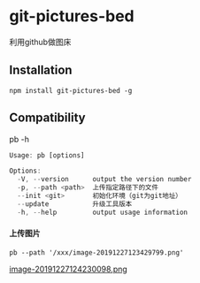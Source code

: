 # git-pictures-bed



利用github做图床

## Installation
```console
npm install git-pictures-bed -g
```

## Compatibility

pb -h
```js
Usage: pb [options]

Options:
  -V, --version      output the version number
  -p, --path <path>  上传指定路径下的文件
  --init <git>       初始化环境（git为git地址）
  --update           升级工具版本
  -h, --help         output usage information
```

#### 上传图片

```shell
pb --path '/xxx/image-20191227123429799.png'
```
[image-20191227124230098.png](https://raw.githubusercontent.com/damonCY/image_db/master/data/image-20191227124230098.png)
